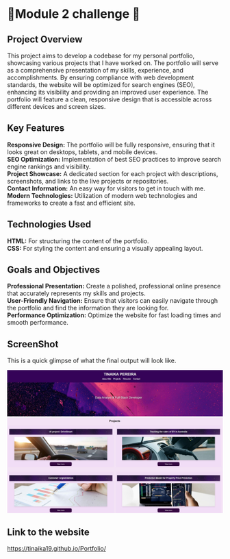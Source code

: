# 🌟Module 2 challenge 🌟

## Project Overview

This project aims to develop a codebase for my personal portfolio, showcasing various projects that I have worked on. The portfolio will serve as a comprehensive presentation of my skills, experience, and accomplishments. By ensuring compliance with web development standards, the website will be optimized for search engines (SEO), enhancing its visibility and providing an improved user experience. The portfolio will feature a clean, responsive design that is accessible across different devices and screen sizes.

## Key Features <br>
**Responsive Design:** The portfolio will be fully responsive, ensuring that it looks great on desktops, tablets, and mobile devices.<br>
**SEO Optimization:** Implementation of best SEO practices to improve search engine rankings and visibility.<br>
**Project Showcase:** A dedicated section for each project with descriptions, screenshots, and links to the live projects or repositories.<br>
**Contact Information:** An easy way for visitors to get in touch with me.<br>
**Modern Technologies:** Utilization of modern web technologies and frameworks to create a fast and efficient site.<br>

## Technologies Used<br>
**HTML:** For structuring the content of the portfolio.<br>
**CSS:** For styling the content and ensuring a visually appealing layout.<br>

## Goals and Objectives <br>
**Professional Presentation:** Create a polished, professional online presence that accurately represents my skills and projects. <br>
**User-Friendly Navigation:** Ensure that visitors can easily navigate through the portfolio and find the information they are looking for. <br>
**Performance Optimization:** Optimize the website for fast loading times and smooth performance.<br>

## ScreenShot
This is a quick glimpse of what the final output will look like.

![Website screenshot](assets/images/portfolio.JPG)
![Website screenshot](assets/images/projects.JPG)

## Link to the website
https://tinaika19.github.io/Portfolio/
